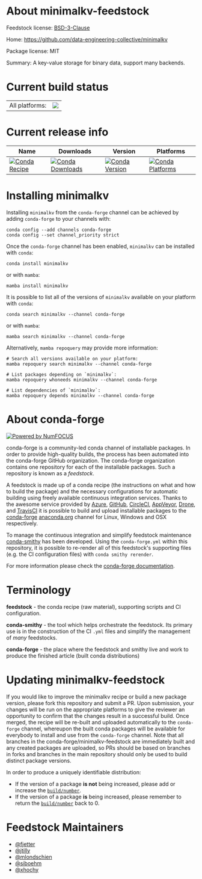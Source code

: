 About minimalkv-feedstock
=========================

Feedstock license: [BSD-3-Clause](https://github.com/conda-forge/minimalkv-feedstock/blob/main/LICENSE.txt)

Home: https://github.com/data-engineering-collective/minimalkv

Package license: MIT

Summary: A key-value storage for binary data, support many backends.

Current build status
====================


<table><tr><td>All platforms:</td>
    <td>
      <a href="https://dev.azure.com/conda-forge/feedstock-builds/_build/latest?definitionId=12431&branchName=main">
        <img src="https://dev.azure.com/conda-forge/feedstock-builds/_apis/build/status/minimalkv-feedstock?branchName=main">
      </a>
    </td>
  </tr>
</table>

Current release info
====================

| Name | Downloads | Version | Platforms |
| --- | --- | --- | --- |
| [![Conda Recipe](https://img.shields.io/badge/recipe-minimalkv-green.svg)](https://anaconda.org/conda-forge/minimalkv) | [![Conda Downloads](https://img.shields.io/conda/dn/conda-forge/minimalkv.svg)](https://anaconda.org/conda-forge/minimalkv) | [![Conda Version](https://img.shields.io/conda/vn/conda-forge/minimalkv.svg)](https://anaconda.org/conda-forge/minimalkv) | [![Conda Platforms](https://img.shields.io/conda/pn/conda-forge/minimalkv.svg)](https://anaconda.org/conda-forge/minimalkv) |

Installing minimalkv
====================

Installing `minimalkv` from the `conda-forge` channel can be achieved by adding `conda-forge` to your channels with:

```
conda config --add channels conda-forge
conda config --set channel_priority strict
```

Once the `conda-forge` channel has been enabled, `minimalkv` can be installed with `conda`:

```
conda install minimalkv
```

or with `mamba`:

```
mamba install minimalkv
```

It is possible to list all of the versions of `minimalkv` available on your platform with `conda`:

```
conda search minimalkv --channel conda-forge
```

or with `mamba`:

```
mamba search minimalkv --channel conda-forge
```

Alternatively, `mamba repoquery` may provide more information:

```
# Search all versions available on your platform:
mamba repoquery search minimalkv --channel conda-forge

# List packages depending on `minimalkv`:
mamba repoquery whoneeds minimalkv --channel conda-forge

# List dependencies of `minimalkv`:
mamba repoquery depends minimalkv --channel conda-forge
```


About conda-forge
=================

[![Powered by
NumFOCUS](https://img.shields.io/badge/powered%20by-NumFOCUS-orange.svg?style=flat&colorA=E1523D&colorB=007D8A)](https://numfocus.org)

conda-forge is a community-led conda channel of installable packages.
In order to provide high-quality builds, the process has been automated into the
conda-forge GitHub organization. The conda-forge organization contains one repository
for each of the installable packages. Such a repository is known as a *feedstock*.

A feedstock is made up of a conda recipe (the instructions on what and how to build
the package) and the necessary configurations for automatic building using freely
available continuous integration services. Thanks to the awesome service provided by
[Azure](https://azure.microsoft.com/en-us/services/devops/), [GitHub](https://github.com/),
[CircleCI](https://circleci.com/), [AppVeyor](https://www.appveyor.com/),
[Drone](https://cloud.drone.io/welcome), and [TravisCI](https://travis-ci.com/)
it is possible to build and upload installable packages to the
[conda-forge](https://anaconda.org/conda-forge) [anaconda.org](https://anaconda.org/)
channel for Linux, Windows and OSX respectively.

To manage the continuous integration and simplify feedstock maintenance
[conda-smithy](https://github.com/conda-forge/conda-smithy) has been developed.
Using the ``conda-forge.yml`` within this repository, it is possible to re-render all of
this feedstock's supporting files (e.g. the CI configuration files) with ``conda smithy rerender``.

For more information please check the [conda-forge documentation](https://conda-forge.org/docs/).

Terminology
===========

**feedstock** - the conda recipe (raw material), supporting scripts and CI configuration.

**conda-smithy** - the tool which helps orchestrate the feedstock.
                   Its primary use is in the construction of the CI ``.yml`` files
                   and simplify the management of *many* feedstocks.

**conda-forge** - the place where the feedstock and smithy live and work to
                  produce the finished article (built conda distributions)


Updating minimalkv-feedstock
============================

If you would like to improve the minimalkv recipe or build a new
package version, please fork this repository and submit a PR. Upon submission,
your changes will be run on the appropriate platforms to give the reviewer an
opportunity to confirm that the changes result in a successful build. Once
merged, the recipe will be re-built and uploaded automatically to the
`conda-forge` channel, whereupon the built conda packages will be available for
everybody to install and use from the `conda-forge` channel.
Note that all branches in the conda-forge/minimalkv-feedstock are
immediately built and any created packages are uploaded, so PRs should be based
on branches in forks and branches in the main repository should only be used to
build distinct package versions.

In order to produce a uniquely identifiable distribution:
 * If the version of a package **is not** being increased, please add or increase
   the [``build/number``](https://docs.conda.io/projects/conda-build/en/latest/resources/define-metadata.html#build-number-and-string).
 * If the version of a package **is** being increased, please remember to return
   the [``build/number``](https://docs.conda.io/projects/conda-build/en/latest/resources/define-metadata.html#build-number-and-string)
   back to 0.

Feedstock Maintainers
=====================

* [@fjetter](https://github.com/fjetter/)
* [@jtilly](https://github.com/jtilly/)
* [@mlondschien](https://github.com/mlondschien/)
* [@siboehm](https://github.com/siboehm/)
* [@xhochy](https://github.com/xhochy/)


<!-- dummy commit to enable rerendering -->

